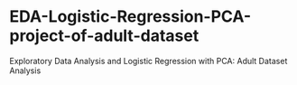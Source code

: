 # EDA-Logistic-Regression-PCA-project-of-adult-dataset
Exploratory Data Analysis and Logistic Regression with PCA: Adult Dataset Analysis
